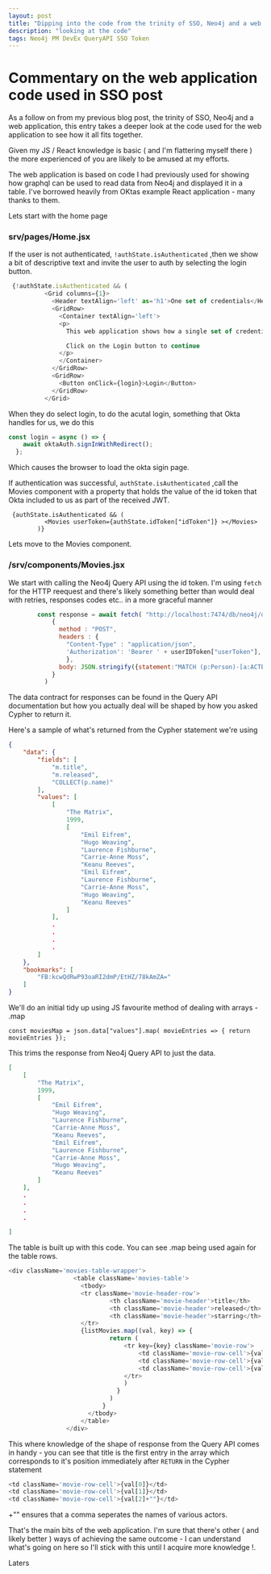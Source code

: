 ```yaml
---
layout: post
title: "Dipping into the code from the trinity of SSO, Neo4j and a web application "
description: "looking at the code"
tags: Neo4j PM DevEx QueryAPI SSO Token
---
```


# Commentary on the web application code used in SSO post

As a follow on from my previous blog post, the trinity of SSO, Neo4j and a web application, this entry takes a deeper look at the code used for the web application to see how it all fits together.

Given my JS / React knowledge is basic ( and I'm flattering myself there ) the more experienced of you are likely to be amused at my efforts.

The web application is based on code I had previously used for showing how graphql can be used to read data from Neo4j and displayed it in a table.  I've borrowed heavily from OKtas example React application - many thanks to them.

Lets start with the home page

### srv/pages/Home.jsx

If the user is not authenticated, ```!authState.isAuthenticated```      ,then we show a bit of descriptive text and invite the user to auth by selecting the login button.  

```Javascript
 {!authState.isAuthenticated && (
          <Grid columns={1}>
            <Header textAlign='left' as='h1'>One set of credentials</Header>
            <GridRow>
              <Container textAlign='left'>
              <p>
                This web application shows how a single set of credentials can be used to control access to the web application itself and obtain information from Neo4j to populate table.

                Click on the Login button to continue
              </p>
              </Container>
            </GridRow>
            <GridRow>
              <Button onClick={login}>Login</Button>
            </GridRow>
          </Grid>
```

When they do select login, to do the acutal login, something that Okta handles for us, we do this

```Javascript
const login = async () => {
    await oktaAuth.signInWithRedirect();
  };
```

Which causes the browser to load the okta sigin page.

If authentication was successful, ``` authState.isAuthenticated ``` ,call the Movies component with a property that holds the value of the id token that Okta included to us as part of the received JWT.

```
 {authState.isAuthenticated && (
          <Movies userToken={authState.idToken["idToken"]} ></Movies>
        )}

```

Lets move to the Movies component.

### /srv/components/Movies.jsx

We start with calling the Neo4j Query API using the id token.  I'm using ```fetch``` for the HTTP reequest and there's likely something better than would deal with retries, responses codes etc.. in a more graceful manner

```Javascript
        const response = await fetch( "http://localhost:7474/db/neo4j/query/v2" ,
            {
              method : "POST",
              headers : {
                "Content-Type" : "application/json",
                'Authorization': 'Bearer ' + userIDToken["userToken"],
                },
              body: JSON.stringify({statement:"MATCH (p:Person)-[a:ACTED_IN]->(m:Movie) RETURN m.title, m.released, COLLECT(p.name) LIMIT 10"})
            }
          )
```

The data contract for responses can be found in the Query API documentation but how you actually deal will be shaped by how you asked Cypher to return it.

Here's a sample of what's returned from the Cypher statement we're using

```JSON
{
    "data": {
        "fields": [
            "m.title",
            "m.released",
            "COLLECT(p.name)"
        ],
        "values": [
            [
                "The Matrix",
                1999,
                [
                    "Emil Eifrem",
                    "Hugo Weaving",
                    "Laurence Fishburne",
                    "Carrie-Anne Moss",
                    "Keanu Reeves",
                    "Emil Eifrem",
                    "Laurence Fishburne",
                    "Carrie-Anne Moss",
                    "Hugo Weaving",
                    "Keanu Reeves"
                ]
            ],
            .
            .
            .
            .
        ]
    },
    "bookmarks": [
        "FB:kcwQdRwP93oaRI2dmP/EtHZ/78kAmZA="
    ]
}

```

We'll do an initial tidy up using JS favourite method of dealing with arrays - .map

```
const moviesMap = json.data["values"].map( movieEntries => { return movieEntries });
```

This trims the response from Neo4j Query API to just the data.

```JSON
[
    [
        "The Matrix",
        1999,
        [
            "Emil Eifrem",
            "Hugo Weaving",
            "Laurence Fishburne",
            "Carrie-Anne Moss",
            "Keanu Reeves",
            "Emil Eifrem",
            "Laurence Fishburne",
            "Carrie-Anne Moss",
            "Hugo Weaving",
            "Keanu Reeves"
        ]
    ],
    .
    .
    .
    .

]
```

The table is built up with this code.  You can see .map being used again for the table rows.

```Javascript
<div className='movies-table-wrapper'>
                  <table className='movies-table'>
                    <tbody>
                    <tr className='movie-header-row'>
                            <th className='movie-header'>title</th>
                            <th className='movie-header'>released</th>
                            <th className='movie-header'>starring</th>
                    </tr>
                    {listMovies.map((val, key) => {
                            return (
                                <tr key={key} className='movie-row'>
                                    <td className='movie-row-cell'>{val[0]}</td>
                                    <td className='movie-row-cell'>{val[1]}</td>
                                    <td className='movie-row-cell'>{val[2]+""}</td>
                                </tr>
                                )
                              }
                            )
                          }
                      </tbody>
                    </table>
                </div>
```

This where knowledge of the shape of response from the Query API comes in handy - you can see that title is the first entry in the array which corresponds to it's position immediately after ``` RETURN ``` in the Cypher statement

```Javascript
<td className='movie-row-cell'>{val[0]}</td>
<td className='movie-row-cell'>{val[1]}</td>
<td className='movie-row-cell'>{val[2]+""}</td>
```

+"" ensures that a comma seperates the names of various actors.

That's the main bits of the web application.  I'm sure that there's other ( and likely better ) ways of achieving the same outcome - I can understand what's going on here so I'll stick with this until I acquire more knowledge !.

Laters
